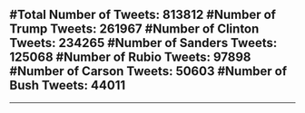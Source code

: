 #Total Number of Tweets: 813812 
#Number of Trump Tweets: 261967
#Number of Clinton Tweets: 234265
#Number of Sanders Tweets: 125068
#Number of Rubio Tweets: 97898
#Number of Carson Tweets: 50603
#Number of Bush Tweets: 44011
---
---
